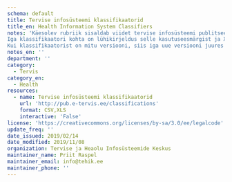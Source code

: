 ```yaml
---
schema: default
title: Tervise infosüsteemi klassifikaatorid
title_en: Health Information System Classifiers
notes: 'Käesolev rubriik sisaldab viidet tervise infosüsteemi publitseerimiskeskuse leheküljele, kus on publitseeritud kõik terviseinfosüsteemi andmekoosseisudes kasutatavad klassifikaatorid. Viidatud aadressilt on leitav klassifikaatorite loend (ca 500 klassifikaatorit).
Iga klassifikaatori kohta on lühikirjeldus selle kasutuseesmärgist ja XLS-formaadis metaandmete kirjeldus.
Kui klassifikaatorist on mitu versiooni, siis iga uue versiooni juures on muudatuste protokoll, mis kirjeldab võrreldes eelmise versiooniga tehtud muudatuste kirjeldusi.'
notes_en: ''
department: ''
category:
  - Tervis
category_en:
  - Health
resources:
  - name: Tervise infosüsteemi klassifikaatorid
    url: 'http://pub.e-tervis.ee/classifications'
    format: CSV,XLS
    interactive: 'False'
license: 'https://creativecommons.org/licenses/by-sa/3.0/ee/legalcode'
update_freq: ''
date_issued: 2019/02/14
date_modified: 2019/11/08
organization: Tervise ja Heaolu Infosüsteemide Keskus
maintainer_name: Priit Raspel
maintainer_email: info@tehik.ee
maintainer_phone: ''
---
```

